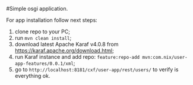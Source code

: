 #Simple osgi application.

For app installation follow next steps:
 1) clone repo to your PC;
 2) run `mvn clean install`;
 3) download latest Apache Karaf v4.0.8 from https://karaf.apache.org/download.html;
 4) run Karaf instance and add repo: `feature:repo-add mvn:com.nix/user-app-features/0.0.1/xml`;
 5) go to `http://localhost:8181/cxf/user-app/rest/users/` to verify is everything ok.